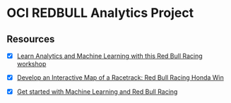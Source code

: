 # OCI REDBULL Analytics Project

## Resources
- [x] [Learn Analytics and Machine Learning with this Red Bull Racing workshop](https://apexapps.oracle.com/pls/apex/dbpm/r/livelabs/run-workshop?p210_wid=909&p210_wec=&session=7575615225817)
- [x] [Develop an Interactive Map of a Racetrack: Red Bull Racing Honda Win](https://apexapps.oracle.com/pls/apex/dbpm/r/livelabs/run-workshop?p210_wid=896&p210_wec=&session=109937045499018)
- [x] [Get started with Machine Learning and Red Bull Racing
](https://apexapps.oracle.com/pls/apex/dbpm/r/livelabs/run-workshop?p210_wid=862&p210_wec=&session=112813363124863)

